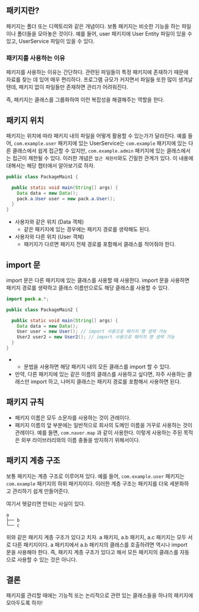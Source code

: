 ## 패키지란?

패키지는 폴더 또는 디렉토리와 같은 개념이다. 보통 패키지는 비슷한 기능을 하는 파일이나 폴더들을 모아놓은 것이다. 예를 들어, user 패키지에 User Entity 파일이 있을
수 있고, UserService 파일이 있을 수 있다.

### 패키지를 사용하는 이유

패키지를 사용하는 이유는 간단하다. 관련된 파일들이 특정 패키지에 존재하기 때문에 자료를 찾는 데 있어 매우 편리하다. 프로그램 규모가 커지면서 파일들 또한 많이 생겨날텐데,
패키지 없이 파일들만 존재하면 관리가 어려워진다.

즉, 패키지는 클래스를 그룹화하여 이런 복잡성을 해결해주는 역할을 한다.

## 패키지 위치

패키지는 위치에 따라 패키지 내의 파일을 어떻게 활용할 수 있는가가 달라진다. 예를 들어, `com.example.user` 패키지에 있는 UserService는
`com.example` 패키지에 있는 다른 클래스에서 쉽게 접근할 수 있지만, `com.example.admin` 패키지에 있는 클래스에서는 접근이 제한될 수 있다. 이러한
개념은 `접근 제한자`와도 긴밀한 관계가 있다. 이 내용에 대해서는 해당 챕터에서 알아보기로 하자.

```java
public class PackageMain1 {

  public static void main(String[] args) {
    Data data = new Data();
    pack.a.User user = new pack.a.User();
  }
}
```

- 사용자와 같은 위치 (Data 객체)
    - 같은 패키지에 있는 경우에는 패키지 경로를 생략해도 된다.
- 사용자와 다른 위치 (User 객체)
    - 패키지가 다르면 패키지 전체 경로를 포함해서 클래스를 적어줘야 한다.

## import 문

import 문은 다른 패키지에 있는 클래스를 사용할 때 사용한다. import 문을 사용하면 패키지 경로를 생략하고 클래스 이름만으로도 해당 클래스를 사용할 수 있다.

```java
import pack.a.*;

public class PackageMain2 {

  public static void main(String[] args) {
    Data data = new Data();
    User user = new User(); // import 사용으로 패키지 명 생략 가능
    User2 user2 = new User2(); // import 사용으로 패키지 명 생략 가능
  }
}
```

-
    * 문법을 사용하면 해당 패키지 내의 모든 클래스를 import 할 수 있다.
- 만약, 다른 패키지에 있는 같은 이름의 클래스를 사용하고 싶다면, 자주 사용하는 클래스만 import 하고, 나머지 클래스는 패키지 경로를 포함해서 사용하면 된다.

## 패키지 규칙

- 패키지 이름은 모두 소문자를 사용하는 것이 관례이다.
- 패키지 이름의 앞 부분에는 일반적으로 회사의 도메인 이름을 거꾸로 사용하는 것이 관례이다. 예를 들면, `com.naver.map` 과 같이 사용한다. 이렇게 사용하는 주된
  목적은 외부 라이브러리와의 이름 충돌을 방지하기 위해서이다.

## 패키지 계층 구조

보통 패키지는 계층 구조로 이루어져 있다. 예를 들어, `com.example.user` 패키지는 `com.example` 패키지의 하위 패키지이다. 이러한 계층 구조는 패키지를
더욱 세분화하고 관리하기 쉽게 만들어준다.

여기서 헷갈리면 안되는 사실이 있다.

```text
a
├── b
└── c
```

위와 같은 패키지 계층 구조가 있다고 치자. a 패키지, a.b 패키지, a.c 패키지는 모두 서로 다른 패키지이다. a 패키지에서 a.b 패키지의 클래스를 호출하려면 역시나
import 문을 사용해야 한다. 즉, 패키지 계층 구조가 있다고 해서 모든 패키지의 클래스를 자동으로 사용할 수 있는 것은 아니다.

## 결론

패키지를 관리할 때에는 기능적 또는 논리적으로 관련 있는 클래스들을 하나의 패키지에 모아두도록 하자!
